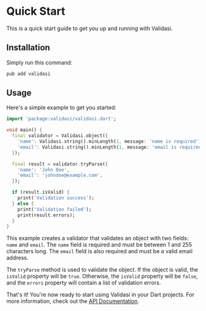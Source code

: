 # Quick Start

This is a quick start guide to get you up and running with Validasi.

## Installation

Simply run this command:

```bash
pub add validasi
```

## Usage

Here's a simple example to get you started:

```dart
import 'package:validasi/validasi.dart';

void main() {
  final validator = Validasi.object({
    'name': Validasi.string().minLength(1, message: 'name is required').maxLength(255),
    'email': Validasi.string().minLength(1, message: 'email is required').maxLength(255).email(),
  });

  final result = validator.tryParse({
    'name': 'John Doe',
    'email': 'johndoe@example.com',
  });

  if (result.isValid) {
    print('Validation success');
  } else {
    print('Validation failed');
    print(result.errors);
  }
}
```

This example creates a validator that validates an object with two fields: `name` and `email`. The `name` field is required and must be between 1 and 255 characters long. The `email` field is also required and must be a valid email address.

The `tryParse` method is used to validate the object. If the object is valid, the `isValid` property will be `true`. Otherwise, the `isValid` property will be `false`, and the `errors` property will contain a list of validation errors.

That's it! You're now ready to start using Validasi in your Dart projects. For more information, check out the [API Documentation](https://pub.dev/documentation/validasi/latest).